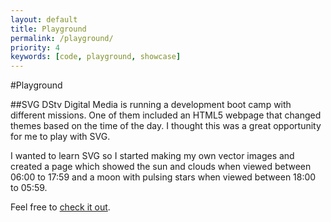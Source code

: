```yaml
---
layout: default
title: Playground
permalink: /playground/
priority: 4
keywords: [code, playground, showcase]
---
```

#Playground

##SVG
DStv Digital Media is running a development boot camp with different missions. One of them included an HTML5 webpage that changed themes based on the time of the day. I thought this was a great opportunity for me to play with SVG.

I wanted to learn SVG so I started making my own vector images and created a page which showed the sun and clouds when viewed between 06:00 to 17:59 and a moon with pulsing stars when viewed between 18:00 to 05:59.

Feel free to [check it out](/playground/svg).
